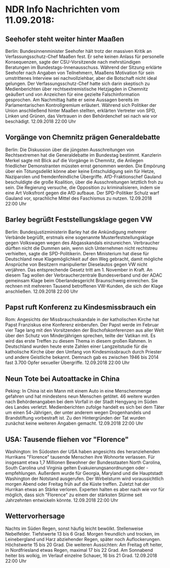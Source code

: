 # NDR Info Nachrichten vom 11.09.2018:


## Seehofer steht weiter hinter Maaßen
Berlin: Bundesinnenminister Seehofer hält trotz der massiven Kritik an Verfassungsschutz-Chef Maaßen fest. Er sehe keinen Anlass für personelle Konsequenzen, sagte der CSU-Vorsitzende nach mehrstündigen Beratungen im Bundestags-Innenausschuss. Während der Sitzung erklärte Seehofer nach Angaben von Teilnehmern, Maaßens Motivation für sein umstrittenes Interview sei nachvollziehbar, aber die Botschaft nicht ideal gelungen. Der Verfassungsschutz-Chef hatte sich darin skeptisch zu Medienberichten über rechtsextremistische Hetzjagden in Chemnitz geäußert und von Anzeichen für eine gezielte Falschinformation gesprochen. Am Nachmittag hatte er seine Aussagen bereits im Parlamentarischen Kontrollgremium erläutert. Während sich Politiker der Union anschließend hinter Maaßen stellten, erklärten Vertreter von SPD, Linken und Grünen, das Vertrauen in den Behördenchef sei nach wie vor beschädigt. 12.09.2018 22:00 Uhr 

## Vorgänge von Chemnitz prägen Generaldebatte
Berlin: Die Diskussion über die jüngsten Ausschreitungen von Rechtsextremen hat die Generaldebatte im Bundestag bestimmt. Kanzlerin Merkel sagte mit Blick auf die Vorgänge in Chemnitz, die Anliegen friedlicher Demonstranten müssten ernst genommen werden. Die Empörung über ein Tötungsdelikt könne aber keine Entschuldigung sein für Hetze, Naziparolen und fremdenfeindliche Übergriffe. AfD-Fraktionschef Gauland beschuldigte die große Koalition, über die Ausschreitungen letztlich froh zu sein. Die Regierung versuche, die Opposition zu kriminalisieren, indem sie eine Art Volksfront gegen die AfD aufbaue. Der SPD-Politiker Schulz warf Gauland vor, sprachliche Mittel des Faschismus zu nutzen. 12.09.2018 22:00 Uhr 

## Barley begrüßt Feststellungsklage gegen VW
Berlin: 	Bundesjustizministerin Barley hat die Ankündigung mehrerer Verbände begrüßt, erstmals eine sogenannte Musterfeststellungsklage gegen Volkswagen wegen des Abgasskandals einzureichen. Verbraucher dürften nicht die Dummen sein, wenn sich Unternehmen nicht rechtstreu verhielten, sagte die SPD-Politikerin. Deren Ministerium hat diese für Deutschland neue Klagemöglichkeit auf den Weg gebracht, damit mögliche Ansprüche von Besitzern manipulierter Dieselautos gegen VW nicht verjähren. Das entsprechende Gesetz tritt am 1. November in Kraft. An diesem Tag wollen der Verbraucherzentrale Bundesverband und der ADAC gemeinsam Klage beim Oberlandesgericht Braunschweig einreichen. Sie rechnen mit mehreren Tausend betroffenen VW-Kunden, die sich der Klage anschließen. 12.09.2018 22:00 Uhr 

## Papst ruft Konferenz zu Kindesmissbrauch ein
Rom: Angesichts der Missbrauchsskandale in der katholischen Kirche hat Papst Franziskus eine Konferenz einberufen. Der Papst werde im Februar vier Tage lang mit den Vorsitzenden der Bischofskonferenzen aus aller Welt über den Schutz von Minderjährigen sprechen, teilte der Vatikan mit. Es wird das erste Treffen zu diesem Thema in diesem großen Rahmen. In Deutschland wurden heute erste Zahlen einer Langzeitstudie für die katholische Kirche über den Umfang von Kindesmissbrauch durch Priester und andere Geistliche bekannt. Demnach gab es zwischen 1946 bis 2014 fast 3.700 Opfer sexueller Übergriffe. 12.09.2018 22:00 Uhr 

## Neun Tote bei Autoattacke in China
Peking: In China ist ein Mann mit einem Auto in eine Menschenmenge gefahren und hat mindestens neun Menschen getötet. 46 weitere wurden nach Behördenangaben bei dem Vorfall in der Stadt Hengyang im Süden des Landes verletzt. Medienberichten zufolge handelt es sich bei dem Täter um einen 54-Jährigen, der unter anderem wegen Drogenhandels und Brandstiftung vorbestraft ist. Zu den Hintergründen der Tat wurden zunächst keine weiteren Angaben gemacht. 12.09.2018 22:00 Uhr 

## USA: Tausende fliehen vor "Florence"
Washington: 	Im Südosten der USA haben angesichts des heranziehenden Hurrikans "Florence" tausende Menschen ihre Wohnorte verlassen. Für insgesamt etwa 1,7 Millionen Bewohner der Bundesstaaten North Carolina, South Carolina und Virginia gelten Evakuierungsanordnungen oder -empfehlungen. Außerdem wurde für Georgia, Maryland und die Hauptstadt Washington der Notstand ausgerufen. Der Wirbelsturm wird voraussichtlich morgen Abend oder Freitag früh auf die Küste treffen. Zuletzt hat der Hurrikan etwas an Stärke verloren. Experten halten es aber nach wie vor für möglich, dass sich "Florence" zu einem der stärksten Stürme seit Jahrzehnten entwickeln könnte. 12.09.2018 22:00 Uhr 

## Wettervorhersage
Nachts im Süden Regen, sonst häufig leicht bewölkt. Stellenweise Nebelfelder. Tiefstwerte 13 bis 6 Grad. Morgen freundlich und trocken, im Leinebergland und Harz abziehender Regen, später noch Auflockerungen. Höchstwerte 15 bis 20 Grad. Die weiteren Aussichten: Am Freitag oft heiter, in Nordfriesland etwas Regen, maximal 17 bis 22 Grad. Am Sonnabend heiter bis wolkig, im Verlauf einzelne Schauer, 16 bis 21 Grad. 12.09.2018 22:00 Uhr 
